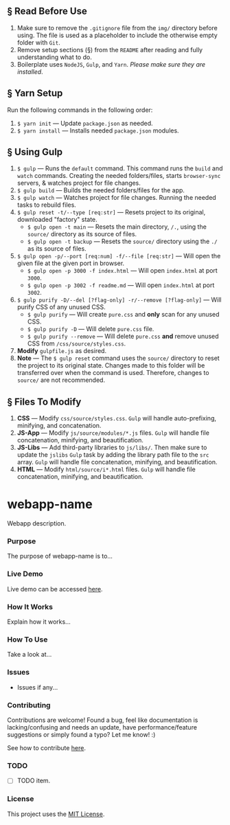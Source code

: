## § Read Before Use
1. Make sure to remove the `.gitignore` file from the `img/` directory before using. The file is used as a placeholder to include the otherwise empty folder with `Git`.
2. Remove setup sections (§) from the `README` after reading and fully understanding what to do.
3. Boilerplate uses `NodeJS`, `Gulp`, and `Yarn`. *Please make sure they are installed*.

## § Yarn Setup
Run the following commands in the following order:
1. `$ yarn init` &mdash; Update `package.json` as needed.
2. `$ yarn install` &mdash; Installs needed `package.json` modules.

## § Using Gulp
1. `$ gulp` &mdash; Runs the `default` command. This command runs the `build` and `watch` commands. Creating the needed folders/files, starts `browser-sync` servers, & watches project for file changes.
2. `$ gulp build` &mdash; Builds the needed folders/files for the app.
3. `$ gulp watch` &mdash; Watches project for file changes. Running the needed tasks to rebuild files.
4. `$ gulp reset -t/--type [req:str]` &mdash; Resets project to its original, downloaded "factory" state.
    * `$ gulp open -t main` &mdash; Resets the main directory, `/.`, using the `source/` directory as its source of files.
    * `$ gulp open -t backup` &mdash; Resets the `source/` directory using the `./` as its source of files.
5. `$ gulp open -p/--port [req:num] -f/--file [req:str]` &mdash; Will open the given file at the given port in browser.
    * `$ gulp open -p 3000 -f index.html` &mdash; Will open `index.html` at port `3000`.
    * `$ gulp open -p 3002 -f readme.md` &mdash; Will open `index.html` at port `3002`.
6. `$ gulp purify -D/--del [?flag-only] -r/--remove [?flag-only]` &mdash; Will purify CSS of any unused CSS.
    * `$ gulp purify` &mdash; Will create `pure.css` and **only** scan for any unused CSS.
    * `$ gulp purify -D` &mdash; Will delete `pure.css` file.
    * `$ gulp purify --remove` &mdash; Will delete `pure.css` **and** remove unused CSS from `/css/source/styles.css`.
7. **Modify** `gulpfile.js` as desired.
8. **Note** &mdash; The `$ gulp reset` command uses the `source/` directory to reset the project to its original state. Changes made to this folder will be transferred over when the command is used. Therefore, changes to `source/` are not recommended.

## § Files To Modify
1. **CSS** &mdash; Modify `css/source/styles.css`. `Gulp` will handle auto-prefixing, minifying, and concatenation.
2. **JS-App** &mdash; Modify `js/source/modules/*.js` files. `Gulp` will handle file concatenation, minifying, and beautification.
3. **JS-Libs** &mdash; Add third-party libraries to `js/libs/`. Then make sure to update the `jslibs` `Gulp` task by adding the library path file to the `src` array. `Gulp` will handle file concatenation, minifying, and beautification.
4. **HTML** &mdash; Modify `html/source/i*.html` files. `Gulp` will handle file concatenation, minifying, and beautification.

# webapp-name

Webapp description.

### Purpose

The purpose of webapp-name is to...

### Live Demo

Live demo can be accessed [here](https://cgabriel5.github.io/webapp-name/).

### How It Works

Explain how it works...

### How To Use

Take a look at...

### Issues

* Issues if any... 

### Contributing

Contributions are welcome! Found a bug, feel like documentation is lacking/confusing and needs an update, have performance/feature suggestions or simply found a typo? Let me know! :)

See how to contribute [here](https://github.com/cgabriel5/webapp-name/blob/master/CONTRIBUTING.md).

### TODO

- [ ] TODO item.

### License

This project uses the [MIT License](https://github.com/cgabriel5/webapp-name/blob/master/LICENSE.txt).

